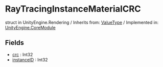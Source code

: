 # RayTracingInstanceMaterialCRC
struct in UnityEngine.Rendering
 / Inherits from: <a href="https://docs.unity3d.com/6000.1/Documentation/ScriptReference/ValueType.html">ValueType</a> / Implemented in: <a href="https://docs.unity3d.com/6000.1/Documentation/ScriptReference/UnityEngine.CoreModule.html">UnityEngine.CoreModule</a>

## Fields
- <a href="https://docs.unity3d.com/6000.1/Documentation/ScriptReference/RayTracingInstanceMaterialCRC-crc.html">crc</a> : Int32
- <a href="https://docs.unity3d.com/6000.1/Documentation/ScriptReference/RayTracingInstanceMaterialCRC-instanceID.html">instanceID</a> : Int32
